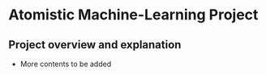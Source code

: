 # Atomistic Machine-Learning Project
## Project overview and explanation

* More contents to be added

